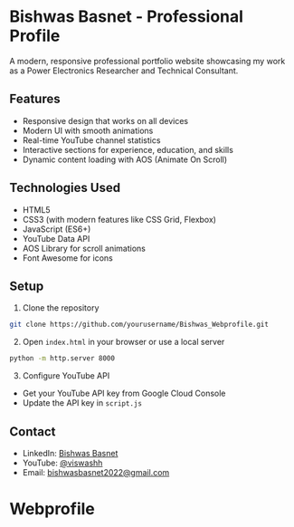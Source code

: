 # Bishwas Basnet - Professional Profile

A modern, responsive professional portfolio website showcasing my work as a Power Electronics Researcher and Technical Consultant.

## Features

- Responsive design that works on all devices
- Modern UI with smooth animations
- Real-time YouTube channel statistics
- Interactive sections for experience, education, and skills
- Dynamic content loading with AOS (Animate On Scroll)

## Technologies Used

- HTML5
- CSS3 (with modern features like CSS Grid, Flexbox)
- JavaScript (ES6+)
- YouTube Data API
- AOS Library for scroll animations
- Font Awesome for icons

## Setup

1. Clone the repository
```bash
git clone https://github.com/yourusername/Bishwas_Webprofile.git
```

2. Open `index.html` in your browser or use a local server
```bash
python -m http.server 8000
```

3. Configure YouTube API
- Get your YouTube API key from Google Cloud Console
- Update the API key in `script.js`

## Contact

- LinkedIn: [Bishwas Basnet](https://www.linkedin.com/in/viswashh/)
- YouTube: [@viswashh](https://www.youtube.com/@viswashh)
- Email: bishwasbasnet2022@gmail.com
# Webprofile
